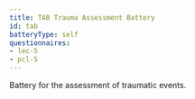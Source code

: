 ```yaml
---
title: TAB Trauma Assessment Battery
id: tab
batteryType: self
questionnaires:
- lec-5
- pcl-5
---
```

Battery for the assessment of traumatic events.